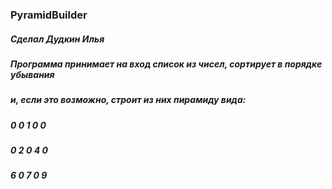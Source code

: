 ### PyramidBuilder
##### Сделал Дудкин Илья

##### Программа принимает на вход список из чисел, сортирует в порядке убывания
##### и, если это возможно, строит из них пирамиду вида:
#####     0 0 1 0 0
#####     0 2 0 4 0
#####     6 0 7 0 9
